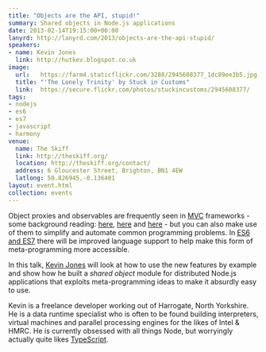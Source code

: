```yaml
---
title: "Objects are the API, stupid!"
summary: Shared objects in Node.js applications
date: 2013-02-14T19:15:00+00:00
lanyrd: http://lanyrd.com/2013/objects-are-the-api-stupid/
speakers:
- name: Kevin Jones
  link: http://hutkev.blogspot.co.uk
image:
  url:   https://farm4.staticflickr.com/3288/2945608377_1dc89ee3b5.jpg
  title: "'The Lonely Trinity' by Stuck in Customs"
  link:  https://secure.flickr.com/photos/stuckincustoms/2945608377/
tags:
- nodejs
- es6
- es7
- javascript
- harmony
venue:
  name: The Skiff
  link: http://theskiff.org/
  location: http://theskiff.org/contact/
  address: 6 Gloucester Street, Brighton, BN1 4EW
  latlong: 50.826945,-0.136401
layout: event.html
collection: events
---
```


Object proxies and observables are frequently seen in [MVC][mvc] frameworks - some background reading: [here][observe], [here][observables] and [here][proxies] - but you can also make use of them to simplify and automate common programming problems. In [ES6 and ES7][harmony] there will be improved language support to help make this form of meta-programming more accessible.

In this talk, [Kevin Jones][kevin] will look at how to use the new features by example and show how he built a _shared object_ module for distributed Node.js applications that exploits meta-programming ideas to make it absurdly easy to use.

Kevin is a freelance developer working out of Harrogate, North Yorkshire. He is a data runtime specialist who is often to be found building interpreters, virtual machines and parallel processing engines for the likes of Intel & HMRC. He is currently obsessed with all things Node, but worryingly actually quite likes [TypeScript][typescript].

[kevin]: https://twitter.com/hutkev
[observe]: http://weblog.bocoup.com/javascript-object-observe/
[harmony]: http://brendaneich.com/2012/10/harmony-of-dreams-come-true
[proxies]: http://wiki.ecmascript.org/doku.php?id=harmony:direct_proxies
[observables]: http://wiki.ecmascript.org/doku.php?id=harmony:observe
[mvc]: https://en.wikipedia.org/wiki/Model%E2%80%93view%E2%80%93controller
[typescript]: https://en.wikipedia.org/wiki/TypeScript
